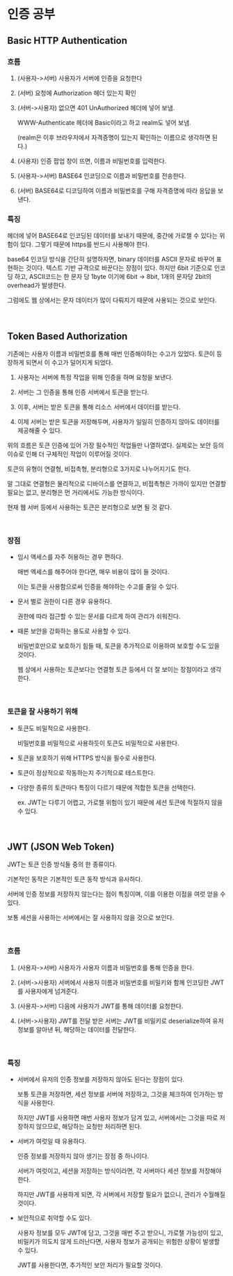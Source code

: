 # 인증 공부

## Basic HTTP Authentication

### 흐름

1. (사용자->서버) 사용자가 서버에 인증을 요청한다
2. (서버) 요청에 Authorization 헤더 있는지 확인
3. (서버->사용자) 없으면 401 UnAuthorized 헤더에 넣어 보냄.

   WWW-Authenticate 헤더에 Basic이라고 하고 realm도 넣어 보냄.

   (realm은 이후 브라우저에서 자격증명이 있는지 확인하는 이름으로 생각하면 된다.)

4. (사용자) 인증 팝업 창이 뜨면, 이름과 비밀번호를 입력한다.
5. (사용자->서버) BASE64 인코딩으로 이름과 비밀번호를 전송한다.
6. (서버) BASE64로 디코딩하여 이름과 비밀번호를 구해 자격증명에 따라 응답을 보낸다.

### 특징

헤더에 넣어 BASE64로 인코딩된 데이터를 보내기 때문에, 중간에 가로챌 수 있다는 위험이 있다. 그렇기 때문에 https를 반드시 사용해야 한다.

base64 인코딩 방식을 간단히 설명하자면, binary 데이터를 ASCII 문자로 바꾸어 표현하는 것이다. 텍스트 기반 규격으로 바꾼다는 장점이 있다. 하지만 6bit 기준으로 인코딩 하고, ASCII코드는 한 문자 당 1byte 이기에 6bit -> 8bit, 1개의 문자당 2bit의 overhead가 발생한다.

그럼에도 웹 상에서는 문자 데이터가 많이 다뤄지기 때문에 사용되는 것으로 보인다.

<br>

## Token Based Authorization

기존에는 사용자 이름과 비밀번호를 통해 매번 인증해야하는 수고가 있었다. 토큰이 등장하게 되면서 이 수고가 덜어지게 되었다.

1. 사용자는 서버에 특정 작업을 위해 인증을 하며 요청을 보낸다.

2. 서버는 그 인증을 통해 인증 서버에서 토큰을 받는다.

3. 이후, 서버는 받은 토큰을 통해 리소스 서버에서 데이터를 받는다.

4. 이제 서버는 받은 토큰을 저장해두며, 사용자가 일일히 인증하지 않아도 데이터를 제공해줄 수 있다.

위의 흐름은 토큰 인증에 있어 가장 필수적인 작업들만 나열하였다. 실제로는 보안 등의 이슈로 인해 더 구체적인 작업이 이루어질 것이다.

토큰의 유형이 연결형, 비접촉형, 분리형으로 3가지로 나누어지기도 한다.

말 그대로 연결형은 물리적으로 디바이스를 연결하고, 비접촉형은 가까이 있지만 연결할 필요는 없고, 분리형은 먼 거리에서도 가능한 방식이다.

현재 웹 서버 등에서 사용하는 토큰은 분리형으로 보면 될 것 같다.

<br>

### 장점

- 임시 액세스를 자주 허용하는 경우 편하다.

  매번 엑세스를 해주어야 한다면, 매우 비용이 많이 들 것이다.

  이는 토큰을 사용함으로써 인증을 해야하는 수고를 줄일 수 있다.

- 문서 별로 권한이 다른 경우 유용하다.

  권한에 따라 접근할 수 있는 문서를 다르게 하여 관리가 쉬워진다.

- 때론 보안을 강화하는 용도로 사용할 수 있다.

  비밀번호만으로 보호하기 힘들 때, 토큰을 추가적으로 이용하여 보호할 수도 있을 것이다.

  웹 상에서 사용하는 토큰보다는 연결형 토큰 등에서 더 잘 보이는 장점이라고 생각한다.

<br>

### 토큰을 잘 사용하기 위해

- 토큰도 비밀적으로 사용한다.

  비밀번호를 비밀적으로 사용하듯이 토큰도 비밀적으로 사용한다.

- 토큰을 보호하기 위해 HTTPS 방식을 필수로 사용한다.

- 토큰이 정상적으로 작동하는지 주기적으로 테스트한다.

- 다양한 종류의 토큰마다 특징이 다르기 때문에 적합한 토큰을 선택한다.

  ex. JWT는 다루기 어렵고, 가로챌 위험이 있기 때문에 세션 토큰에 적절하지 않을 수 있다.

<br>

## JWT (JSON Web Token)

JWT는 토큰 인증 방식들 중의 한 종류이다.

기본적인 동작은 기본적인 토큰 동작 방식과 유사하다.

서버에 인증 정보를 저장하지 않는다는 점이 특징이며, 이를 이용한 이점을 여럿 얻을 수 있다.

보통 세션을 사용하는 서버에서는 잘 사용하지 않을 것으로 보인다.

<br>

### 흐름

1. (사용자->서버) 사용자가 사용자 이름과 비밀번호를 통해 인증을 한다.

2. (서버->사용자) 서버에서 사용자 이름과 비밀번호를 비밀키와 함께 인코딩한 JWT를 사용자에게 넘겨준다.

3. (사용자->서버) 다음에 사용자가 JWT를 통해 데이터롤 요청한다.

4. (서버->사용자) JWT를 전달 받은 서버는 JWT를 비밀키로 deserialize하여 유저 정보를 알아낸 뒤, 해당하는 데이터를 전달한다.

<br>

### 특징

- 서버에서 유저의 인증 정보를 저장하지 않아도 된다는 장점이 있다.

  보통 토큰을 저장하면, 세션 정보를 서버에 저장하고, 그것을 체크하여 인가하는 방식을 사용한다.

  하지만 JWT를 사용하면 매번 사용자 정보가 담겨 있고, 서버에서는 그것을 따로 저장하지 않으므로, 해당하는 요청만 처리하면 된다.

- 서버가 여럿일 때 유용하다.

  인증 정보를 저장하지 않아 생기는 장점 중 하나이다.

  서버가 여럿이고, 세션을 저장하는 방식이라면, 각 서버마다 세션 정보를 저장해야 한다.

  하지만 JWT를 사용하게 되면, 각 서버에서 저장할 필요가 없으니, 관리가 수월해질 것이다.

- 보안적으로 취약할 수도 있다.

  사용자 정보를 모두 JWT에 담고, 그것을 매번 주고 받으니, 가로챌 가능성이 있고, 비밀키가 의도치 않게 드러난다면, 사용자 정보가 공개되는 위험한 상황이 발생할 수 있다.

  JWT를 사용한다면, 추가적인 보안 처리가 필요할 것이다.
